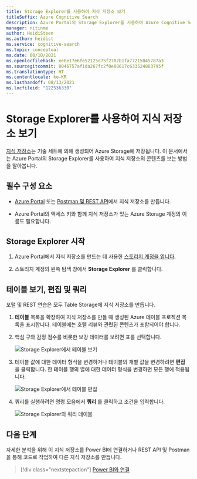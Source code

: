 ```yaml
---
title: Storage Explorer를 사용하여 지식 저장소 보기
titleSuffix: Azure Cognitive Search
description: Azure Portal의 Storage Explorer를 사용하여 Azure Cognitive Search 지식 저장소를 살펴보고 분석합니다.
manager: nitinme
author: HeidiSteen
ms.author: heidist
ms.service: cognitive-search
ms.topic: conceptual
ms.date: 08/10/2021
ms.openlocfilehash: ee6e17e6fe52125d75f2782b1fa77215045787a3
ms.sourcegitcommit: 0046757af1da267fc2f0e88617c633524883795f
ms.translationtype: HT
ms.contentlocale: ko-KR
ms.lasthandoff: 08/13/2021
ms.locfileid: "122536330"
---
```

# <a name="view-a-knowledge-store-with-storage-explorer"></a>Storage Explorer를 사용하여 지식 저장소 보기

[지식 저장소](knowledge-store-concept-intro.md)는 기술 세트에 의해 생성되어 Azure Storage에 저장됩니다. 이 문서에서는 Azure Portal의 Storage Explorer를 사용하여 지식 저장소의 콘텐츠를 보는 방법을 알아봅니다.

## <a name="prerequisites"></a>필수 구성 요소

+ [Azure Portal](knowledge-store-create-portal.md) 또는 [Postman 및 REST API](knowledge-store-create-rest.md)에서 지식 저장소를 만듭니다.

+ Azure Portal의 액세스 키와 함께 지식 저장소가 있는 Azure Storage 계정의 이름도 필요합니다.

## <a name="start-storage-explorer"></a>Storage Explorer 시작

1. Azure Portal에서 지식 저장소를 만드는 데 사용한 [스토리지 계정을 엽니다](https://ms.portal.azure.com/#blade/HubsExtension/BrowseResourceBlade/resourceType/Microsoft.Storage%2storageAccounts/).

1. 스토리지 계정의 왼쪽 탐색 창에서 **Storage Explorer** 를 클릭합니다.

## <a name="view-edit-and-query-tables"></a>테이블 보기, 편집 및 쿼리

포털 및 REST 연습은 모두 Table Storage에 지식 저장소를 만듭니다.

1. **테이블** 목록을 확장하여 지식 저장소를 만들 때 생성된 Azure 테이블 프로젝션 목록을 표시합니다. 테이블에는 호텔 리뷰와 관련된 콘텐츠가 포함되어야 합니다.

1. 핵심 구와 감정 점수를 비롯한 보강 데이터를 보려면 표를 선택합니다.

   ![Storage Explorer에서 테이블 보기](media/knowledge-store-view-storage-explorer/storage-explorer-tables.png "Storage Explorer에서 테이블 보기")

1. 테이블 값에 대한 데이터 형식을 변경하거나 테이블의 개별 값을 변경하려면 **편집** 을 클릭합니다. 한 테이블 행의 열에 대한 데이터 형식을 변경하면 모든 행에 적용됩니다.

   ![Storage Explorer에서 테이블 편집](media/knowledge-store-view-storage-explorer/storage-explorer-edit-table.png "Storage Explorer에서 테이블 편집")

1. 쿼리를 실행하려면 명령 모음에서 **쿼리** 를 클릭하고 조건을 입력합니다.  

   ![Storage Explorer의 쿼리 테이블](media/knowledge-store-view-storage-explorer/storage-explorer-query-table.png "Storage Explorer의 쿼리 테이블")

## <a name="next-steps"></a>다음 단계

자세한 분석을 위해 이 지식 저장소를 Power BI에 연결하거나 REST API 및 Postman을 통해 코드로 작업하여 다른 지식 저장소를 만듭니다.

> [!div class="nextstepaction"]
> [Power BI와 연결](knowledge-store-connect-power-bi.md)
